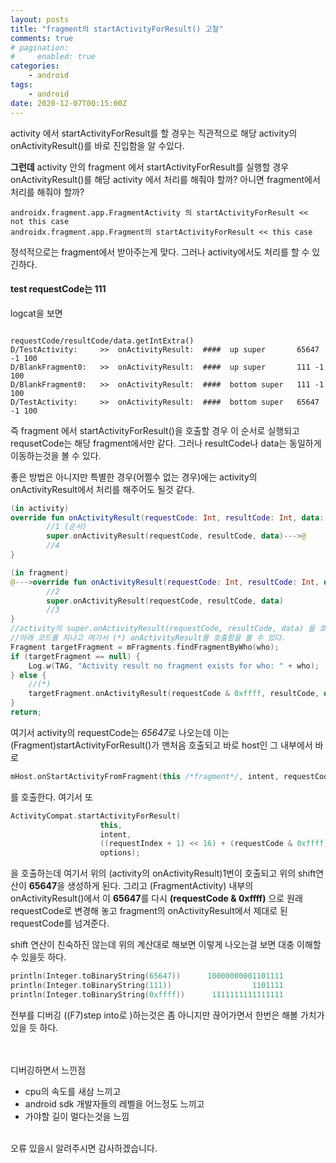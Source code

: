 ```yaml
---
layout: posts
title: "fragment의 startActivityForResult() 고찰"
comments: true
# pagination:
#     enabled: true
categories:
    - android
tags:
    - android
date: 2020-12-07T00:15:00Z
---
```


activity 에서 startActivityForResult를 할 경우는 직관적으로 해당 activity의 onActivityResult()를 바로 진입함을 알 수있다.

**그런데** activity 안의 fragment 에서 startActivityForResult를 실행할 경우 onActivityResult()를 해당 activity 에서 처리를 해줘야 할까? 아니면 fragment에서 처리를 해줘야 할까?

    androidx.fragment.app.FragmentActivity 의 startActivityForResult << not this case
    androidx.fragment.app.Fragment의 startActivityForResult << this case


정석적으로는 fragment에서 받아주는게 맞다. 그러나 activity에서도 처리를 할 수 있긴하다.

#### test requestCode는 111

logcat을 보면   

                                                                    requestCode/resultCode/data.getIntExtra()
    D/TestActivity:     >>  onActivityResult:  ####  up super       65647 -1 100  
    D/BlankFragment0:   >>  onActivityResult:  ####  up super       111 -1 100
    D/BlankFragment0:   >>  onActivityResult:  ####  bottom super   111 -1 100 
    D/TestActivity:     >>  onActivityResult:  ####  bottom super   65647 -1 100 

즉 fragment 에서 startActivityForResult()을 호출할 경우 이 순서로 실행되고 requsetCode는 해당 fragment에서만 같다. 그러나 resultCode나 data는 동일하게 이동하는것을 볼 수 있다. 

좋은 방법은 아니지만 특별한 경우(어쩔수 없는 경우)에는 activity의 onActivityResult에서 처리를 해주어도 될것 같다.

```kotlin
(in activity)
override fun onActivityResult(requestCode: Int, resultCode: Int, data: Intent?){
        //1 (순서)
        super.onActivityResult(requestCode, resultCode, data)--->@
        //4
}

(in fragment)
@--->override fun onActivityResult(requestCode: Int, resultCode: Int, data: Intent?){
        //2
        super.onActivityResult(requestCode, resultCode, data)
        //3
}
//activity의 super.onActivityResult(requestCode, resultCode, data) 을 호출하면 
//아래 코드를 지나고 여기서 (*) onActivityResult를 호출함을 볼 수 있다.
Fragment targetFragment = mFragments.findFragmentByWho(who);
if (targetFragment == null) {
    Log.w(TAG, "Activity result no fragment exists for who: " + who);
} else {
    //(*)
    targetFragment.onActivityResult(requestCode & 0xffff, resultCode, data);
}
return;
```


여기서 activity의 requestCode는 *65647*로 나오는데 이는 (Fragment)startActivityForResult()가 맨처음 호출되고 바로 host인 그 내부에서 바로 
```kotlin
mHost.onStartActivityFromFragment(this /*fragment*/, intent, requestCode, options);
```

를 호출한다. 여기서 또

```kotlin
ActivityCompat.startActivityForResult(
                    this, 
                    intent, 
                    ((requestIndex + 1) << 16) + (requestCode & 0xffff), 
                    options);
```


을 호출하는데 여기서 위의 (activity의 onActivityResult)1번이 호출되고 위의 shift연산이 **65647**을 생성하게 된다. 그리고 (FragmentActivity) 내부의 onActivityResult()에서 이 **65647**를 다시 **(requestCode & 0xffff)** 으로 원래 requestCode로 변경해 놓고 fragment의 onActivityResult에서 제대로 된 requestCode를 넘겨준다.



shift 연산이 친숙하진 않는데 위의 계산대로 해보면 이렇게 나오는걸 보면 대충 이해할 수 있을듯 하다. 
```kotlin
println(Integer.toBinaryString(65647))      10000000001101111
println(Integer.toBinaryString(111))                  1101111
println(Integer.toBinaryString(0xffff))      1111111111111111
```



전부를 디버깅 ((F7)step into로 )하는것은 좀 아니지만 끊어가면서 한번은 해볼 가치가 있을 듯 하다.



<br><br>
디버깅하면서 느낀점

 - cpu의 속도를 새삼 느끼고
 - android sdk 개발자들의 레벨을 어느정도 느끼고
 - 가야할 길이 멀다는것을 느낌


<br>
오류 있을시 알려주시면 감사하겠습니다.
